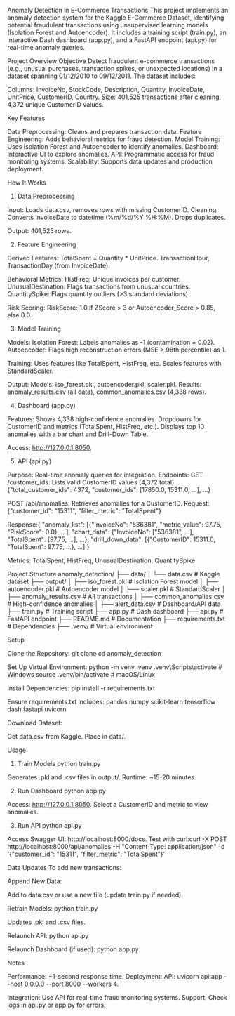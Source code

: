 Anomaly Detection in E-Commerce Transactions
This project implements an anomaly detection system for the Kaggle E-Commerce Dataset, identifying potential fraudulent transactions using unsupervised learning models (Isolation Forest and Autoencoder). It includes a training script (train.py), an interactive Dash dashboard (app.py), and a FastAPI endpoint (api.py) for real-time anomaly queries.

Project Overview
Objective
Detect fraudulent e-commerce transactions (e.g., unusual purchases, transaction spikes, or unexpected locations) in a dataset spanning 01/12/2010 to 09/12/2011. The dataset includes:

Columns: InvoiceNo, StockCode, Description, Quantity, InvoiceDate, UnitPrice, CustomerID, Country.
Size: 401,525 transactions after cleaning, 4,372 unique CustomerID values.

Key Features

Data Preprocessing: Cleans and prepares transaction data.
Feature Engineering: Adds behavioral metrics for fraud detection.
Model Training: Uses Isolation Forest and Autoencoder to identify anomalies.
Dashboard: Interactive UI to explore anomalies.
API: Programmatic access for fraud monitoring systems.
Scalability: Supports data updates and production deployment.


How It Works
1. Data Preprocessing

Input: Loads data.csv, removes rows with missing CustomerID.
Cleaning:
Converts InvoiceDate to datetime (%m/%d/%Y %H:%M).
Drops duplicates.


Output: 401,525 rows.

2. Feature Engineering

Derived Features:
TotalSpent = Quantity * UnitPrice.
TransactionHour, TransactionDay (from InvoiceDate).


Behavioral Metrics:
HistFreq: Unique invoices per customer.
UnusualDestination: Flags transactions from unusual countries.
QuantitySpike: Flags quantity outliers (>3 standard deviations).


Risk Scoring:
RiskScore: 1.0 if ZScore > 3 or Autoencoder_Score > 0.85, else 0.0.



3. Model Training

Models:
Isolation Forest: Labels anomalies as -1 (contamination = 0.02).
Autoencoder: Flags high reconstruction errors (MSE > 98th percentile) as 1.


Training:
Uses features like TotalSpent, HistFreq, etc.
Scales features with StandardScaler.


Output:
Models: iso_forest.pkl, autoencoder.pkl, scaler.pkl.
Results: anomaly_results.csv (all data), common_anomalies.csv (4,338 rows).



4. Dashboard (app.py)

Features:
Shows 4,338 high-confidence anomalies.
Dropdowns for CustomerID and metrics (TotalSpent, HistFreq, etc.).
Displays top 10 anomalies with a bar chart and Drill-Down Table.


Access: http://127.0.0.1:8050.

5. API (api.py)

Purpose: Real-time anomaly queries for integration.
Endpoints:
GET /customer_ids: Lists valid CustomerID values (4,372 total).{"total_customer_ids": 4372, "customer_ids": [17850.0, 15311.0, ...], ...}


POST /api/anomalies: Retrieves anomalies for a CustomerID.
Request:{"customer_id": "15311", "filter_metric": "TotalSpent"}


Response:{
  "anomaly_list": [{"InvoiceNo": "536381", "metric_value": 97.75, "RiskScore": 0.0}, ...],
  "chart_data": {"InvoiceNo": ["536381", ...], "TotalSpent": [97.75, ...], ...},
  "drill_down_data": [{"CustomerID": 15311.0, "TotalSpent": 97.75, ...}, ...]
}


Metrics: TotalSpent, HistFreq, UnusualDestination, QuantitySpike.






Project Structure
anomaly_detection/
├── data/
│   └── data.csv           # Kaggle dataset
├── output/
│   ├── iso_forest.pkl     # Isolation Forest model
│   ├── autoencoder.pkl    # Autoencoder model
│   ├── scaler.pkl         # StandardScaler
│   ├── anomaly_results.csv # All transactions
│   ├── common_anomalies.csv # High-confidence anomalies
│   ├── alert_data.csv     # Dashboard/API data
├── train.py               # Training script
├── app.py                 # Dash dashboard
├── api.py                 # FastAPI endpoint
├── README.md              # Documentation
├── requirements.txt       # Dependencies
├── .venv/                 # Virtual environment


Setup

Clone the Repository:
git clone <repository-url>
cd anomaly_detection


Set Up Virtual Environment:
python -m venv .venv
.venv\Scripts\activate  # Windows
source .venv/bin/activate  # macOS/Linux


Install Dependencies:
pip install -r requirements.txt

Ensure requirements.txt includes:
pandas
numpy
scikit-learn
tensorflow
dash
fastapi
uvicorn


Download Dataset:

Get data.csv from Kaggle.
Place in data/.




Usage
1. Train Models
python train.py


Generates .pkl and .csv files in output/.
Runtime: ~15-20 minutes.

2. Run Dashboard
python app.py


Access: http://127.0.0.1:8050.
Select a CustomerID and metric to view anomalies.

3. Run API
python api.py


Access Swagger UI: http://localhost:8000/docs.
Test with curl:curl -X POST http://localhost:8000/api/anomalies -H "Content-Type: application/json" -d '{"customer_id": "15311", "filter_metric": "TotalSpent"}'




Data Updates
To add new transactions:

Append New Data:

Add to data.csv or use a new file (update train.py if needed).


Retrain Models:
python train.py


Updates .pkl and .csv files.


Relaunch API:
python api.py


Relaunch Dashboard (if used):
python app.py




Notes

Performance: ~1-second response time.
Deployment:
API: uvicorn api:app --host 0.0.0.0 --port 8000 --workers 4.


Integration: Use API for real-time fraud monitoring systems.
Support: Check logs in api.py or app.py for errors.

